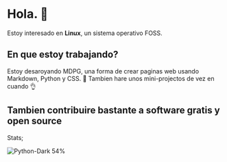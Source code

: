 # Hola. 👋
Estoy interesado en **Linux**, un sistema operativo FOSS.

## En que estoy trabajando?
Estoy desaroyando MDPG, una forma de crear paginas web usando Markdown, Python y CSS. 👀
Tambien hare unos mini-projectos de vez en cuando 👌

## Tambien contribuire bastante a software gratis y open source

Stats;

![Python-Dark](https://github.com/user-attachments/assets/a7f036d5-ae22-442a-81df-3c75178b60d6) 54%


